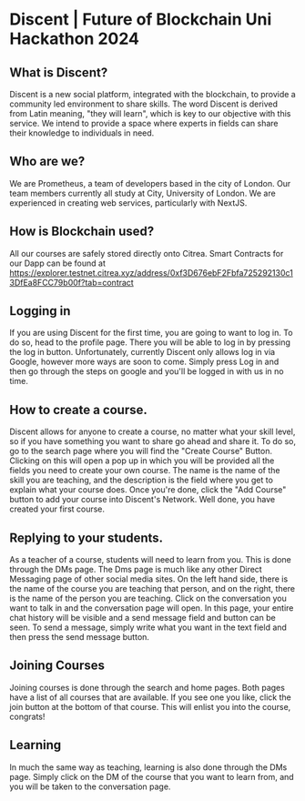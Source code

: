 # Discent | Future of Blockchain Uni Hackathon 2024
## What is Discent?
Discent is a new social platform, integrated with the blockchain, to provide a community led environment to share skills. The word Discent is derived from Latin meaning, "they will learn", which is key to our objective with this service. We intend to provide a space where experts in fields can share their knowledge to individuals in need.
## Who are we?
We are Prometheus, a team of developers based in the city of London. Our team members currently all study at City, University of London. We are experienced in creating web services, particularly with NextJS.
## How is Blockchain used?
All our courses are safely stored directly onto Citrea. Smart Contracts for our Dapp can be found at https://explorer.testnet.citrea.xyz/address/0xf3D676ebF2Fbfa725292130c13DfEa8FCC79b00f?tab=contract 
## Logging in
If you are using Discent for the first time, you are going to want to log in. To do so, head to the profile page. There you will be able to log in by pressing the log in button. Unfortunately, currently Discent only allows log in via Google, however more ways are soon to come. Simply press Log in and then go through the steps on google and you'll be logged in with us in no time.

## How to create a course.
Discent allows for anyone to create a course, no matter what your skill level, so if you have something you want to share go ahead and share it. To do so, go to the search page where you will find the "Create Course" Button. Clicking on this will open a pop up in which you will be provided all the fields you need to create your own course. The name is the name of the skill you are teaching, and the description is the field where you get to explain what your course does. Once you're done, click the "Add Course" button to add your course into Discent's Network. Well done, you have created your first course.
## Replying to your students.
As a teacher of a course, students will need to learn from you. This is done through the DMs page. The Dms page is much like any other Direct Messaging page of other social media sites. On the left hand side, there is the name of the course you are teaching that person, and on the right, there is the name of the person you are teaching. Click on the conversation you want to talk in and the conversation page will open. In this page, your entire chat history will be visible and a send message field and button can be seen. To send a message, simply write what you want in the text field and then press the send message button.
## Joining Courses
Joining courses is done through the search and home pages. Both pages have a list of all courses that are available. If you see one you like, click the join button at the bottom of that course. This will enlist you into the course, congrats!
## Learning
In much the same way as teaching, learning is also done through the DMs page. Simply click on the DM of the course that you want to learn from, and you will be taken to the conversation page.
